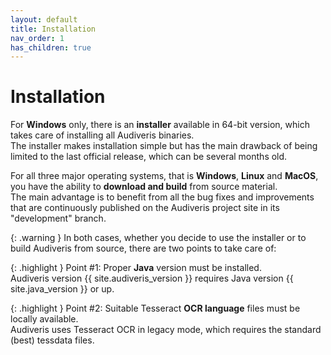 ```yaml
---
layout: default
title: Installation
nav_order: 1
has_children: true
---
```

# Installation

For **Windows** only, there is an **installer** available in 64-bit version,
which takes care of installing all Audiveris binaries.  
The installer makes installation simple but has the main drawback of being limited to
the last official release, which can be several months old.

For all three major operating systems, that is **Windows**, **Linux** and **MacOS**,
you have the ability to **download and build** from source material.  
The main advantage is to benefit from all the bug fixes and improvements that are
continuously published on the Audiveris project site in its "development" branch.

{: .warning }
In both cases, whether you decide to use the installer or to build Audiveris from source,
there are two points to take care of:

{: .highlight }
Point #1: Proper **Java** version must be installed.  
Audiveris version {{ site.audiveris_version }} requires Java version {{ site.java_version }} or up. 

{: .highlight }
Point #2: Suitable Tesseract **OCR language** files must be locally available.  
Audiveris uses Tesseract OCR in legacy mode, which requires the standard (best) tessdata files.

